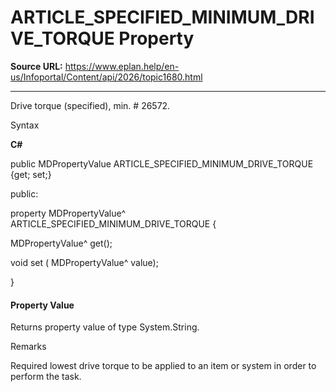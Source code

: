 # ARTICLE_SPECIFIED_MINIMUM_DRIVE_TORQUE Property

**Source URL:** https://www.eplan.help/en-us/Infoportal/Content/api/2026/topic1680.html

---

Drive torque (specified), min. # 26572.

Syntax

**C#**



public MDPropertyValue ARTICLE_SPECIFIED_MINIMUM_DRIVE_TORQUE {get; set;}

public:

property MDPropertyValue^ ARTICLE_SPECIFIED_MINIMUM_DRIVE_TORQUE {

   MDPropertyValue^ get();

   void set (    MDPropertyValue^ value);

}


#### Property Value

Returns property value of type System.String.

Remarks

Required lowest drive torque to be applied to an item or system in order to perform the task.
